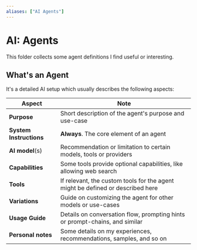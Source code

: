 ```yaml
---
aliases: ["AI Agents"]
---
```


# AI: Agents

This folder collects some agent definitions I find useful or interesting.

## What's an Agent

It's a detailed AI setup which usually describes the following aspects:

| Aspect                  | Note                                                                           |
| ----------------------- | ------------------------------------------------------------------------------ |
| **Purpose**             | Short description of the agent's purpose and use-case                          |
| **System Instructions** | **Always**. The core element of an agent                                       |
| **AI model**(s)         | Recommendation or limitation to certain models, tools or providers             |
| **Capabilities**        | Some tools provide optional capabilities, like allowing web search             |
| **Tools**               | If relevant, the custom tools for the agent might be defined or described here |
| **Variations**          | Guide on customizing the agent for other models or use-cases                   |
| **Usage Guide**         | Details on conversation flow, prompting hints or prompt-chains, and similar    |
| **Personal notes**      | Some details on my experiences, recommendations, samples, and so on            |
